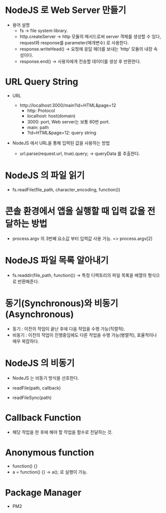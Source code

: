 # NodeJS 로 Web Server 만들기
* 용어 설명
  * fs -> file system library.
  * http.createServer -> http 모듈의 메서드로써 server 객체를 생성할 수 있다, request와 response를 parameter(매개변수) 로 사용한다. 
  * response.writeHead() -> 요청에 응답 헤더를 보내는 ‘http’ 모듈의 내장 속성이다.
  * response.end() -> 사용자에게 전송할 데이터를 생성 후 반환한다.

# URL Query String
* URL
  * http://localhost:3000/main?id=HTML&page=12
    * http: Protocol
    * localhost: host(domain)
    * 3000: port, Web server는 보통 80번 port.
    * main: path
    * ?id=HTML&page=12: query string 

* NodeJS 에서 URL을 통해 입력된 값을 사용하는 방법
  * url.parse(request.url, true).query; -> queryData 를 추출한다.

# NodeJS 의 파일 읽기
* fs.readFile(file_path, character_encoding, function())

# 콘솔 환경에서 앱을 실행할 때 입력 값을 전달하는 방법
* process.argv 의 3번째 요소값 부터 입력값 사용 가능. => process.argv[2]

# NodeJS 파일 목록 알아내기
* fs.readdir(file_path, function()) -> 특정 디렉토리의 파일 목록을 배열의 형식으로 반환해준다.

# 동기(Synchronous)와 비동기(Asynchronous)
* 동기 : 이전의 작업이 끝난 후에 다음 작업을 수행 가능(직렬적).
* 비동기 : 이전의 작업이 진행중임에도 다른 작업을 수행 가능(병렬적), 효율적이나 매우 복잡하다.

# NodeJS 의 비동기
* NodeJS 는 비동기 방식을 선호한다.

* readFile(path, callback)
* readFileSync(path)

# Callback Function
* 해당 작업을 한 후에 해야 할 작업을 함수로 전달하는 것.

# Anonymous function
* function() {}
* a = function() {} -> a(); 로 실행이 가능.

# Package Manager
* PM2
